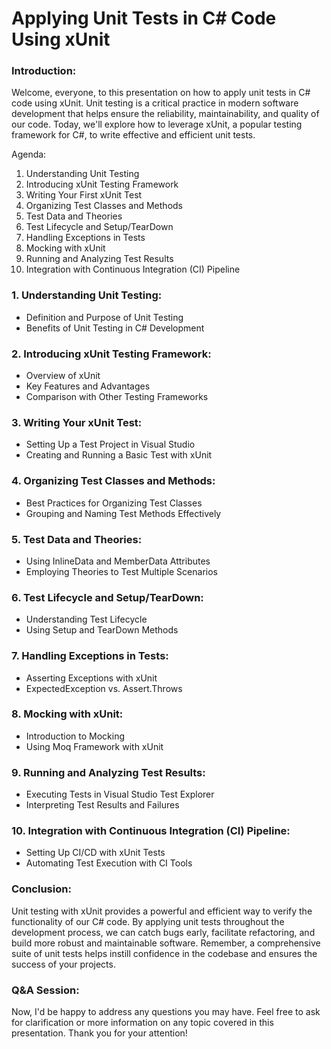 # Applying Unit Tests in C# Code Using xUnit

### Introduction:
Welcome, everyone, to this presentation on how to apply unit tests in C# code using xUnit. Unit testing is a critical practice in modern software development that helps ensure the reliability, maintainability, and quality of our code. Today, we'll explore how to leverage xUnit, a popular testing framework for C#, to write effective and efficient unit tests.

Agenda:

1. Understanding Unit Testing
2. Introducing xUnit Testing Framework
3. Writing Your First xUnit Test
4. Organizing Test Classes and Methods
5. Test Data and Theories
6. Test Lifecycle and Setup/TearDown
7. Handling Exceptions in Tests
8. Mocking with xUnit
9. Running and Analyzing Test Results
10. Integration with Continuous Integration (CI) Pipeline

### 1. Understanding Unit Testing:
- Definition and Purpose of Unit Testing
- Benefits of Unit Testing in C# Development
### 2. Introducing xUnit Testing Framework:
- Overview of xUnit
- Key Features and Advantages
- Comparison with Other Testing Frameworks
### 3. Writing Your xUnit Test:
- Setting Up a Test Project in Visual Studio
- Creating and Running a Basic Test with xUnit
### 4. Organizing Test Classes and Methods:
- Best Practices for Organizing Test Classes
- Grouping and Naming Test Methods Effectively
### 5. Test Data and Theories:
- Using InlineData and MemberData Attributes
- Employing Theories to Test Multiple Scenarios
### 6. Test Lifecycle and Setup/TearDown:
- Understanding Test Lifecycle
- Using Setup and TearDown Methods
### 7. Handling Exceptions in Tests:
- Asserting Exceptions with xUnit
- ExpectedException vs. Assert.Throws
### 8. Mocking with xUnit:
- Introduction to Mocking
- Using Moq Framework with xUnit
### 9. Running and Analyzing Test Results:
- Executing Tests in Visual Studio Test Explorer
- Interpreting Test Results and Failures
### 10. Integration with Continuous Integration (CI) Pipeline:
- Setting Up CI/CD with xUnit Tests
- Automating Test Execution with CI Tools

### Conclusion:
Unit testing with xUnit provides a powerful and efficient way to verify the functionality of our C# code. By applying unit tests throughout the development process, we can catch bugs early, facilitate refactoring, and build more robust and maintainable software. Remember, a comprehensive suite of unit tests helps instill confidence in the codebase and ensures the success of your projects.

### Q&A Session:
Now, I'd be happy to address any questions you may have. Feel free to ask for clarification or more information on any topic covered in this presentation. Thank you for your attention!
